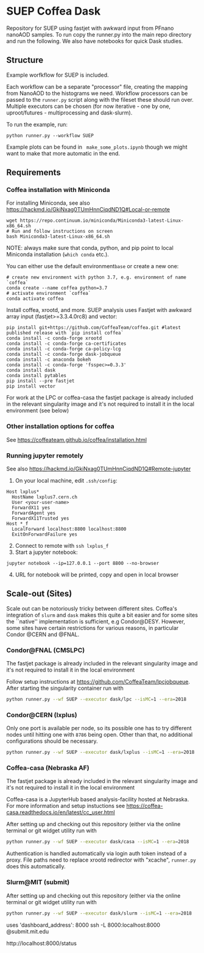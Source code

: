 # SUEP Coffea Dask
Repository for SUEP using fastjet with awkward input from PFnano nanoAOD samples. To run copy the runner.py into the main repo directory and run the following. 
We also have notebooks for quick Dask studies.


## Structure
Example worfkflow for SUEP is included. 

Each workflow can be a separate "processor" file, creating the mapping from NanoAOD to
the histograms we need. Workflow processors can be passed to the `runner.py` script 
along with the fileset these should run over. Multiple executors can be chosen 
(for now iterative - one by one, uproot/futures - multiprocessing and dask-slurm). 

To run the example, run:
```
python runner.py --workflow SUEP
```

Example plots can be found in ` make_some_plots.ipynb` though we might want to make
that more automatic in the end.

## Requirements
### Coffea installation with Miniconda
For installing Miniconda, see also https://hackmd.io/GkiNxag0TUmHnnCiqdND1Q#Local-or-remote
```
wget https://repo.continuum.io/miniconda/Miniconda3-latest-Linux-x86_64.sh
# Run and follow instructions on screen
bash Miniconda3-latest-Linux-x86_64.sh
```
NOTE: always make sure that conda, python, and pip point to local Miniconda installation (`which conda` etc.).

You can either use the default environment`base` or create a new one:
```
# create new environment with python 3.7, e.g. environment of name `coffea`
conda create --name coffea python=3.7
# activate environment `coffea`
conda activate coffea
```
Install coffea, xrootd, and more. SUEP analysis uses Fastjet with awkward array input (fastjet>=3.3.4.0rc8) and vector:
```
pip install git+https://github.com/CoffeaTeam/coffea.git #latest published release with `pip install coffea`
conda install -c conda-forge xrootd
conda install -c conda-forge ca-certificates
conda install -c conda-forge ca-policy-lcg
conda install -c conda-forge dask-jobqueue
conda install -c anaconda bokeh 
conda install -c conda-forge 'fsspec>=0.3.3'
conda install dask
conda install pytables
pip install --pre fastjet
pip install vector
```
For work at the LPC or coffea-casa the fastjet package is already included in the relevant singularity image and it's not required to install it in the local environment (see below)

### Other installation options for coffea
See https://coffeateam.github.io/coffea/installation.html
### Running jupyter remotely
See also https://hackmd.io/GkiNxag0TUmHnnCiqdND1Q#Remote-jupyter

1. On your local machine, edit `.ssh/config`:
```
Host lxplus*
  HostName lxplus7.cern.ch
  User <your-user-name>
  ForwardX11 yes
  ForwardAgent yes
  ForwardX11Trusted yes
Host *_f
  LocalForward localhost:8800 localhost:8800
  ExitOnForwardFailure yes
```
2. Connect to remote with `ssh lxplus_f`
3. Start a jupyter notebook:
```
jupyter notebook --ip=127.0.0.1 --port 8800 --no-browser
```
4. URL for notebook will be printed, copy and open in local browser

## Scale-out (Sites)

Scale out can be notoriously tricky between different sites. Coffea's integration of `slurm` and `dask`
makes this quite a bit easier and for some sites the ``native'' implementation is sufficient, e.g Condor@DESY.
However, some sites have certain restrictions for various reasons, in particular Condor @CERN and @FNAL.

### Condor@FNAL (CMSLPC)
The fastjet package is already included in the relevant singularity image and it's not required to install it in the local environment

Follow setup instructions at https://github.com/CoffeaTeam/lpcjobqueue. After starting 
the singularity container run with 
```bash
python runner.py --wf SUEP --executor dask/lpc --isMC=1 --era=2018
```

### Condor@CERN (lxplus)
Only one port is available per node, so its possible one has to try different nodes until hitting
one with `8786` being open. Other than that, no additional configurations should be necessary.

```bash
python runner.py --wf SUEP --executor dask/lxplus --isMC=1 --era=2018
```

### Coffea-casa (Nebraska AF)
The fastjet package is already included in the relevant singularity image and it's not required to install it in the local environment

Coffea-casa is a JupyterHub based analysis-facility hosted at Nebraska. For more information and setup instuctions see
https://coffea-casa.readthedocs.io/en/latest/cc_user.html

After setting up and checking out this repository (either via the online terminal or git widget utility run with
```bash
python runner.py --wf SUEP --executor dask/casa --isMC=1 --era=2018
```
Authentication is handled automatically via login auth token instead of a proxy. File paths need to replace xrootd redirector with "xcache", `runner.py` does this automatically.


### Slurm@MIT (submit)

After setting up and checking out this repository (either via the online terminal or git widget utility run with
```bash
python runner.py --wf SUEP --executor dask/slurm --isMC=1 --era=2018
```
uses 'dashboard_address': 8000
ssh -L 8000:localhost:8000 <uname>@submit.mit.edu
  
http://localhost:8000/status
  
